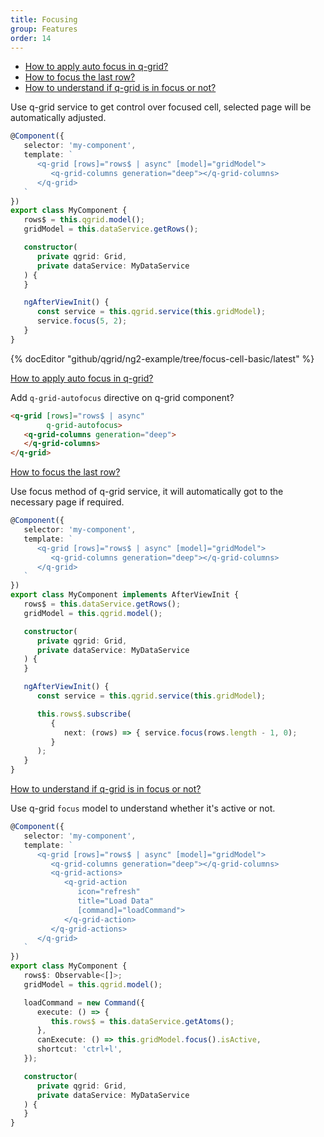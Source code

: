 ```yaml
---
title: Focusing
group: Features
order: 14
---
```

- [How to apply auto focus in q-grid?](#how-to-apply-auto-focus-in-q-grid)
- [How to focus the last row?](#how-to-focus-the-last-row)
- [How to understand if q-grid is in focus or not?](#how-to-understand-if-q-grid-is-in-focus-or-not)


Use q-grid service to get control over focused cell, selected page will be automatically adjusted.

```typescript
@Component({
   selector: 'my-component',
   template: `
      <q-grid [rows]="rows$ | async" [model]="gridModel">
         <q-grid-columns generation="deep"></q-grid-columns>
      </q-grid>
   `
})
export class MyComponent {
   rows$ = this.qgrid.model();
   gridModel = this.dataService.getRows();

   constructor(
      private qgrid: Grid,
      private dataService: MyDataService
   ) {
   }

   ngAfterViewInit() {
      const service = this.qgrid.service(this.gridModel);
      service.focus(5, 2);
   }
}
```

{% docEditor "github/qgrid/ng2-example/tree/focus-cell-basic/latest" %}

<a name="how-to-apply-auto-focus-in-q-grid" href="#how-to-apply-auto-focus-in-q-grid">
   How to apply auto focus in q-grid?
</a>

Add `q-grid-autofocus` directive on q-grid component?

```html
<q-grid [rows]="rows$ | async"
        q-grid-autofocus>
   <q-grid-columns generation="deep">
   </q-grid-columns>
</q-grid>
```

<a name="how-to-focus-the-last-row" href="#how-to-focus-the-last-row">
   How to focus the last row?
</a>

Use focus method of q-grid service, it will automatically got to the necessary page if required.

```typescript
@Component({
   selector: 'my-component',
   template: `
      <q-grid [rows]="rows$ | async" [model]="gridModel">
         <q-grid-columns generation="deep"></q-grid-columns>
      </q-grid>
   `
})
export class MyComponent implements AfterViewInit {
   rows$ = this.dataService.getRows();
   gridModel = this.qgrid.model();

   constructor(
      private qgrid: Grid,
      private dataService: MyDataService
   ) {
   }

   ngAfterViewInit() {
      const service = this.qgrid.service(this.gridModel);

      this.rows$.subscribe(
         {
            next: (rows) => { service.focus(rows.length - 1, 0);
         }
      );
   }
}
```

<a name="how-to-understand-if-q-grid-is-in-focus-or-not" href="#how-to-understand-if-q-grid-is-in-focus-or-not">
   How to understand if q-grid is in focus or not?
</a>

Use q-grid `focus` model to understand whether it's active or not.

```typescript
@Component({
   selector: 'my-component',
   template: `
      <q-grid [rows]="rows$ | async" [model]="gridModel">
         <q-grid-columns generation="deep"></q-grid-columns>
         <q-grid-actions>
            <q-grid-action
               icon="refresh"
               title="Load Data"
               [command]="loadCommand">
            </q-grid-action>
         </q-grid-actions>
      </q-grid>
   `
})
export class MyComponent {
   rows$: Observable<[]>;
   gridModel = this.qgrid.model();

   loadCommand = new Command({
      execute: () => {
         this.rows$ = this.dataService.getAtoms();
      },
      canExecute: () => this.gridModel.focus().isActive,
      shortcut: 'ctrl+l',
   });

   constructor(
      private qgrid: Grid,
      private dataService: MyDataService
   ) {
   }
}
```
